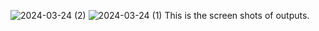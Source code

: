![2024-03-24 (2)](https://github.com/Badalsingh0/assignment-3/assets/156150189/f5e1e90d-6a1c-48c4-814b-c2109ecf31f7)
![2024-03-24 (1)](https://github.com/Badalsingh0/assignment-3/assets/156150189/58f745b9-d562-4285-93ad-c010864a8a1e)
This is the screen shots of outputs.
